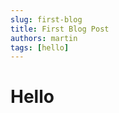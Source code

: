 ```yaml
---
slug: first-blog
title: First Blog Post
authors: martin
tags: [hello]
---
```


# Hello

<!-- truncate -->